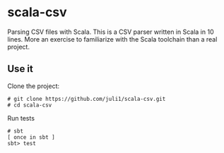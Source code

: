 # scala-csv

Parsing CSV files with Scala. This is a CSV parser written in Scala
in 10 lines. More an exercise to familiarize with the Scala toolchain
than a real project.

## Use it

Clone the project: 

```
# git clone https://github.com/juli1/scala-csv.git
# cd scala-csv
```

Run tests

```
# sbt
[ once in sbt ]
sbt> test
```


